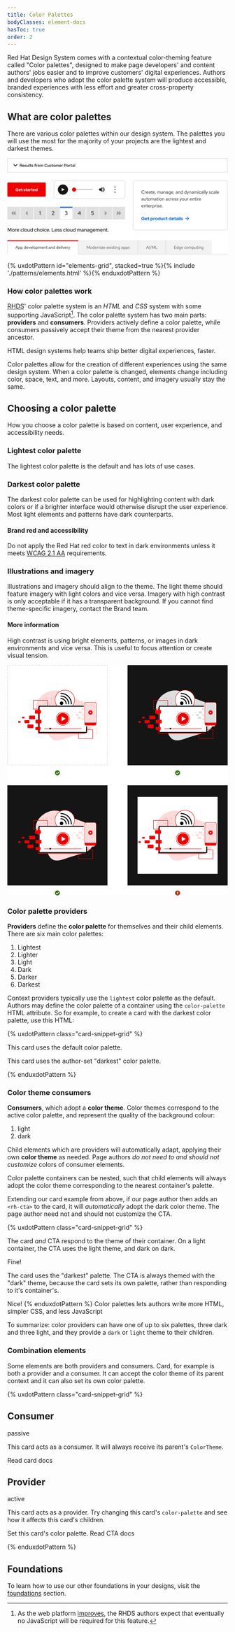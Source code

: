 ```yaml
---
title: Color Palettes
bodyClasses: element-docs
hasToc: true
order: 2
---
```

<link rel="stylesheet"
      data-helmet
      href="/assets/packages/@rhds/elements/elements/rh-pagination/rh-pagination-lightdom.css">
<link rel="stylesheet"
      data-helmet
      href="../color-palettes.css">

<script type="module" data-helmet>
  import '/assets/javascript/elements/uxdot-pattern.js';
  import '@rhds/elements/lib/elements/rh-context-demo/rh-context-demo.js';
  import '@rhds/elements/rh-accordion/rh-accordion.js';
  import '@rhds/elements/rh-audio-player/rh-audio-player.js';
  import '@rhds/elements/rh-blockquote/rh-blockquote.js';
  import '@rhds/elements/rh-button/rh-button.js';
  import '@rhds/elements/rh-card/rh-card.js';
  import '@rhds/elements/rh-cta/rh-cta.js';
  import '@rhds/elements/rh-pagination/rh-pagination.js';
  import '@rhds/elements/rh-tabs/rh-tabs.js';
  import '@rhds/elements/rh-tag/rh-tag.js';
  import '@rhds/elements/rh-tile/rh-tile.js';
</script>

Red Hat Design System comes with a contextual color-theming feature called 
"Color palettes", designed to make page developers' and content authors' jobs
easier and to improve customers' digital experiences. Authors and developers who
adopt the color palette system will produce accessible, branded experiences with 
less effort and greater cross-property consistency.

## What are color palettes

There are various color palettes within our design system. The palettes you will 
use the most for the majority of your projects are the lightest and darkest 
themes.

<uxdot-example>
  <img src="/assets/theming/light-theme.png"
       alt="examples of several elements against a white surface">
</uxdot-example>

{% uxdotPattern id="elements-grid", stacked=true %}{% include './patterns/elements.html' %}{% enduxdotPattern %}

### How color palettes work

<abbr title="red hat design system">RHDS</abbr>' color palette system is an 
*HTML* and *CSS* system with some supporting JavaScript[^1].
The color palette system has two main parts: **providers** and **consumers**. 
Providers actively define a color palette, while consumers passively accept 
their theme from the nearest provider ancestor.

<rh-card class="pullquote-card right">
  <rh-blockquote>HTML design systems help teams ship better digital experiences, faster.</rh-blockquote>
</rh-card>

Color palettes allow for the creation of different experiences using the same 
design system. When a color palette is changed, elements change including color, 
space, text, and more. Layouts, content, and imagery usually stay the same.

## Choosing a color palette

How you choose a color palette is based on content, user experience, and accessibility 
needs.

### Lightest color palette

The lightest color palette is the default and has lots of use cases.

### Darkest color palette

The darkest color palette can be used for highlighting content with dark colors 
or if a brighter interface would otherwise disrupt the user experience. Most 
light elements and patterns have dark counterparts.

<rh-alert state="warning">
  <h4 slot="header">Brand red and accessibility</h4>
  <p>Do not apply the Red Hat red color to text in dark environments
  unless it meets <a href="https://www.w3.org/WAI/WCAG21/Understanding/">WCAG 2.1 AA</a>
  requirements.</p>
</rh-alert>

### Illustrations and imagery

Illustrations and imagery should align to the theme. The light theme should 
feature imagery with light colors and vice versa. Imagery with high contrast is 
only acceptable if it has a transparent background. If you cannot find 
theme-specific imagery, contact the Brand team.

<rh-alert>
  <h4 slot="header">More information</h4>
  <p>High contrast is using bright elements, patterns, or images in dark
environments and vice versa. This is useful to focus attention or create
visual tension.</p>
</rh-alert>

<uxdot-example>
  <img alt="correct uses of an illustration with a transparent background and one illustration incorrectly using a white background in a dark theme area",
       src="/assets/theming/illustrations-and-imagery.png">
</uxdot-example>

### Color palette providers
**Providers** define the **color palette** for themselves and their child 
elements. There are six main color palettes:

<ol class="tile-grid">
  <li><rh-tile color-palette="lightest">Lightest</rh-tile></li>
  <li><rh-tile color-palette="lighter">Lighter</rh-tile></li>
  <li><rh-tile color-palette="light">Light</rh-tile></li>
  <li><rh-tile color-palette="dark">Dark</rh-tile></li>
  <li><rh-tile color-palette="darker">Darker</rh-tile></li>
  <li><rh-tile color-palette="darkest">Darkest</rh-tile></li>
</ol>

Context providers typically use the `lightest` color palette as the default. 
Authors may define the color palette of a container using the `color-palette` HTML
attribute. So for example, to create a card with the darkest color palette, use 
this HTML:

{% uxdotPattern class="card-snippet-grid" %}
<rh-card>
  <p>
    This card uses the default
    color palette.
  </p>
</rh-card>

<rh-card color-palette="darkest">
  <p>
    This card uses the author-set
    "darkest" color palette.
  </p>
</rh-card>
{% enduxdotPattern %}

### Color theme consumers
**Consumers**, which adopt a **color theme**. Color themes correspond to the  
active color palette, and represent the quality of the background colour:

1. light
1. dark

Child elements which are providers will automatically adapt, applying their own 
**color theme** as needed. Page authors *do not need to and should not customize*
colors of consumer elements.

Color palette containers can be nested, such that child elements will always 
adopt the color theme corresponding to the nearest container's palette.

Extending our card example from above, if our page author then adds an 
`<rh-cta>` to the card, it will *automatically* adopt the dark color theme. The 
page author need not and should not customize the CTA.

{% uxdotPattern class="card-snippet-grid" %}
<rh-card>
  <p>
    The card <em>and</em> CTA respond to the theme of their container.
    On a light container, the CTA uses the light theme, and dark on dark.
  </p>
  <rh-cta slot="footer">Fine!</rh-cta>
</rh-card>

<rh-card color-palette="darkest">
  <p>
    The card uses the "darkest" palette.
    The CTA is always themed with the "dark" theme, because the card
    sets its own palette, rather than responding to it's container's.
  </p>
  <rh-cta slot="footer">Nice!</rh-cta>
</rh-card>
{% enduxdotPattern %}

<rh-card class="pullquote-card right">
  <rh-blockquote>
    Color palettes lets authors write more HTML, simpler CSS, and less JavaScript
  </rh-blockquote>
</rh-card>

To summarize: color providers can have one of up to six palettes, three dark and 
three light, and they provide a `dark` or `light` theme to their children.

### Combination elements
Some elements are both providers and consumers. Card, for example is both a 
provider and a consumer. It can accept the color theme of its parent context and it 
can also set its own color palette.

{% uxdotPattern class="card-snippet-grid" %}
<rh-card>
  <h2 slot="header">Consumer</h2>
  <rh-tag slot="header"
          icon="info"
          color="purple">passive</rh-tag>
  <p>This card acts as a consumer.
    It will always receive its parent's <code>ColorTheme</code>.</p>
  <rh-cta slot="footer"
          href="/elements/card/">Read card docs</rh-cta>
</rh-card>

<rh-card id="provider-card" color-palette="lightest">
  <h2 slot="header">Provider</h2>
  <rh-tag slot="header"
          icon="info"
          color="green">active</rh-tag>
  <p>This card acts as a provider.
    Try changing this card's 
    <code>color-palette</code>
    and see how it affects this card's children.
  </p>
  <label for="provider-picker">
    Set this card's color palette.
    <rh-context-picker id="provider-picker"
                       target="provider-card"
                       value="lightest"></rh-context-picker>
  </label>
  <rh-cta slot="footer" href="/elements/call-to-action/">Read CTA docs</rh-cta>
</rh-card>

{% enduxdotPattern %}

<!-- This is a footer -->
<uxdot-feedback>

## Foundations
To learn how to use our other foundations in your designs, visit the
[foundations](/foundations) section.

</uxdot-feedback>

[^1]: As the web platform [improves](https://results.web-platform-tests.org/results/css/css-values/attr-container-style-query.html?label=experimental&label=master&aligned), the <abbr>RHDS</abbr> authors expect that eventually no JavaScript will be required for this feature.
